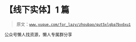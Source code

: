 # 【线下实体】1 篇

> 原文：[`www.yuque.com/for_lazy/zhoubao/qut5xlgba7bvdxu1`](https://www.yuque.com/for_lazy/zhoubao/qut5xlgba7bvdxu1)

公众号懒人找资源，懒人专属群分享